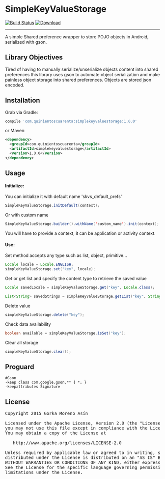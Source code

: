 # SimpleKeyValueStorage

[![Build Status](https://travis-ci.org/540/SimpleKeyValueStorage.svg?branch=master)](https://travis-ci.org/540/SimpleKeyValueStorage)
[![Download](https://api.bintray.com/packages/gorkma/maven/simple-key-value-storage/images/download.svg) ](https://bintray.com/gorkma/maven/simple-key-value-storage/_latestVersion)

--------

A simple Shared preference wrapper to store POJO objects in Android, serialized with gson.

Library Objectives 
------------------

Tired of having to manually serialize/unserialize objects content into shared preferences this library uses 
gson to automate object serialization and make painless object storage into shared preferences. Objects are stored
json encoded.

Installation
------------

Grab via Gradle:
```groovy
compile 'com.quinientoscuarenta:simplekeyvaluestorage:1.0.0'
```
or Maven:
```xml
<dependency>
  <groupId>com.quinientoscuarenta</groupId>
  <artifactId>simplekeyvaluestorage</artifactId>
  <version>1.0.0</version>
</dependency>
```

Usage
-----

#### Initialize:
You can initialize it with default name 'skvs_default_prefs'
```java
SimpleKeyValueStorage.initDefault(context);
```
Or with custom name
```java
SimpleKeyValueStorage.builder().withName('custom_name').init(context);
```
You will have to provide a context, it can be application or activity context.

#### Use:
Set method accepts any type such as list, object, primitive...
```java
Locale locale = Locale.ENGLISH;
simpleKeyValueStorage.set("key", locale);
```

Get or get list and specify the content type to retrieve the saved value
```java
Locale savedLocale = simpleKeyValueStorage.get("key", Locale.class);

List<String> savedStrings = simpleKeyValueStorage.getList("key", String[].class);
```

Delete value
```java
simpleKeyValueStorage.delete("key");
```

Check data availability
```java
boolean available = simpleKeyValueStorage.isSet("key");
```

Clear all storage
```java
simpleKeyValueStorage.clear();
```

Proguard
--------
```
#Gson
-keep class com.google.gson.** { *; }
-keepattributes Signature
```

License
-------
<pre>
Copyright 2015 Gorka Moreno Asín

Licensed under the Apache License, Version 2.0 (the "License");
you may not use this file except in compliance with the License.
You may obtain a copy of the License at

   http://www.apache.org/licenses/LICENSE-2.0

Unless required by applicable law or agreed to in writing, software
distributed under the License is distributed on an "AS IS" BASIS,
WITHOUT WARRANTIES OR CONDITIONS OF ANY KIND, either express or implied.
See the License for the specific language governing permissions and
limitations under the License.
</pre>
